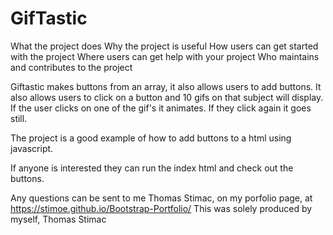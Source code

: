# GifTastic
What the project does
Why the project is useful
How users can get started with the project
Where users can get help with your project
Who maintains and contributes to the project

Giftastic makes buttons from an array, it also allows users to add buttons.
It also allows users to click on a button and 10 gifs on that subject will display.
If the user clicks on one of the gif's it animates.
If they click again it goes still.

The project is a good example of how to add buttons to a html using javascript.

If anyone is interested they can run the index html and check out the buttons.

Any questions can be sent to me Thomas Stimac, on my porfolio page, at https://stimoe.github.io/Bootstrap-Portfolio/
This was solely produced by myself, Thomas Stimac